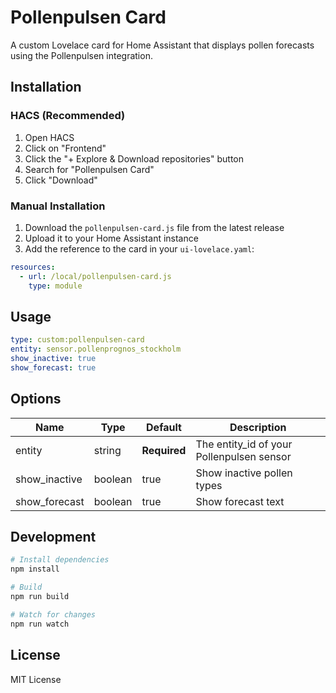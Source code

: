 # Pollenpulsen Card

A custom Lovelace card for Home Assistant that displays pollen forecasts using the Pollenpulsen integration.

## Installation

### HACS (Recommended)
1. Open HACS
2. Click on "Frontend"
3. Click the "+ Explore & Download repositories" button
4. Search for "Pollenpulsen Card"
5. Click "Download"

### Manual Installation
1. Download the `pollenpulsen-card.js` file from the latest release
2. Upload it to your Home Assistant instance
3. Add the reference to the card in your `ui-lovelace.yaml`:

```yaml
resources:
  - url: /local/pollenpulsen-card.js
    type: module
```

## Usage

```yaml
type: custom:pollenpulsen-card
entity: sensor.pollenprognos_stockholm
show_inactive: true
show_forecast: true
```

## Options

| Name | Type | Default | Description |
| ---- | ---- | ------- | ----------- |
| entity | string | **Required** | The entity_id of your Pollenpulsen sensor |
| show_inactive | boolean | true | Show inactive pollen types |
| show_forecast | boolean | true | Show forecast text |

## Development

```bash
# Install dependencies
npm install

# Build
npm run build

# Watch for changes
npm run watch
```

## License

MIT License
